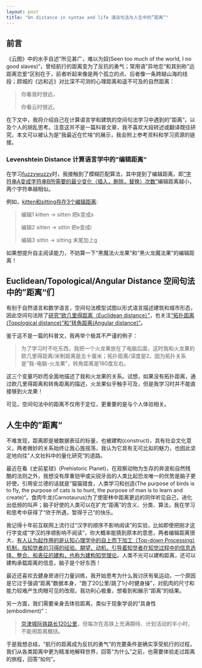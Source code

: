 ```yaml
---
layout: post
title: "On distance in syntax and life 漫谈句法与人生中的”距离“"
---
```


## 前言

《云图》中的水手自述”所见甚广，难以为奴(Seen too much of the world, I no good slaves)“，曾经航行的距离变为了反抗的勇气；常用语”异地恋“和其别称”远距离恋爱“区别在于，前者听起来像是两个孤立的点、后者像一条跨越山海的线段；顾城的《远和近》对比深不可测的心理距离和遥不可及的自然距离：

>你看我时很远，
>
>你看云时很近。

在下文中，我将介绍自己在计算语言学和建筑的空间句法学习中遇到的”距离“，以及个人的胡乱思考。注意这并不是一篇科普文章，我不喜欢大段转述或翻译既往研究，本文可以被认为是”我最近在忙啥“的展示，我会附上参考资料和学习资源的链接。

### Levenshtein Distance 计算语言学中的”编辑距离“

在学习[fuzzywuzzy](https://github.com/seatgeek/fuzzywuzzy)时，我接触到了模糊匹配算法，其中提到了编辑距离，即[“字符串A变成字符串B所需要的最少变化（插入，删除，替换）次数”](https://www.jianshu.com/p/7672a1c1269f)编辑距离越小，两个字符串越相似。

例如，[kitten和sitting存在3个编辑距离](https://en.wikipedia.org/wiki/Levenshtein_distance):

>编辑1 kitten → sitten 把k变成s
>
>编辑2 sitten → sittin 把e变成i
>
>编辑3 sittin → sitting 末尾加上g

如果想提升自主阅读能力，不妨算一下“黑魔法火龙果”和“黑火龙魔法果”的编辑距离！

## Euclidean/Topological/Angular Distance 空间句法中的”距离“们

有别于自然语言和数学语言，空间句法模型试图以形式语言描述建筑和城市形态，因此空间句法除了[研究“欧几里得距离（Euclidean distance）”](https://discovery.ucl.ac.uk/id/eprint/206/)，也关注[“拓扑距离(Topological distance)”和“转角距离(Angular distance)”](https://www.spacesyntax.online/overview-2/analysis-of-spatial-relations/)。

鉴于这不是一篇的科普文，我再举个极其不严谨的例子：

>为了学习时不吃东西，我把一个火龙果放在了电脑后面，这时我和火龙果的欧几里得距离/米制距离是五十厘米；拓扑距离/深度是2，因为拓扑关系是“我-电脑-火龙果”，转角距离是180度左右。

这三个变量巧妙而全面地描述了我和火龙果的关系。试想，如果没有拓扑距离，通过欧几里得距离和转角距离的描述，火龙果似乎触手可及，但是我学习时并不能直接够到火龙果！

可见，空间句法中的距离不仅用于定位，更重要的是与个人体验相关。

## 人生中的”距离“

不难发现，距离即是被数据表征的标量，也被建构(construct)，具有社会文化意义，两者微妙的关系始终让我心旌摇荡，我认为它具有无可比拟的魅力，也因此坚定地向往”人文社科中的量化研究“的道路。

最近在看《史前星球》(Prehistoric Planet)，在观察动物为生存的奔波和自然残酷的法则之外，我想没有厚重铠甲或尖锐牙齿的人类比起恐龙唯一的优势是脑子更好使，引用安兰德的话就是”猫猫猎食，人类学习和创造(The purpose of birds is to fly, the purpose of cats is to hunt, the purpose of man is to learn and create)“。食肉牛龙(Carnotaurus)为了使密林中距离更远的同伴听见自己，进化出低频的叫声；脑子好使的人类可以在扩充“距离”的含义、分类、算法，我在学习和思考中获得了“欣于所遇，暂得于己”的快乐。

我记得十年前互联网上流行过“汉字的顺序不影响阅读”的实验，比如即使把刚才这行字变成“字汉的序顺影响不阅读”，你大概率能猜到原本的意思，两者编辑距离很大，[有人认为起作用的是认知心理学中的自上而下加工（Top-down Processing）机制，指知觉者的习得的经验、期望、动机，引导着知觉者在知觉过程中的信息选择、整合、和表征的建构，也称为建构知觉理论](https://www.zhihu.com/question/20428571)。人类不光可以建构距离，还可以建构承载距离的信息，脑子是个好东西！

最近还喜欢去健身房进行力量训练，我开始思考为什么我讨厌有氧运动，一个原因是它过于强调“距离”数据本身，“跑了20公里/跳了1小时健身操”，对肌肉的尺寸和能力较难产生肉眼可见的改观，我功利心极重，想看到和展示“距离”的结果。

另一方面，我们需要亲身去体验距离，类似于现象学说的“具身性(embodiment)”：

>[京津城际铁路长120公里](https://zh.wikipedia.org/wiki/%E4%BA%AC%E6%B4%A5%E5%9F%8E%E9%99%85%E9%93%81%E8%B7%AF)，但每次在高铁上充满期待、计划活动的半小时，不能用距离概括。

于是我想总结，“航行的距离成为反抗的勇气”的充要条件是确实享受航行的过程，我们从各类距离中更为精准地解释世界，回答“为什么”之前，也需要体验走过距离的旅程，回答“如何”。
